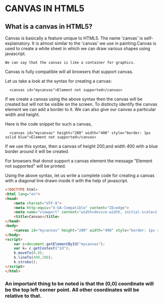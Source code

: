 # CANVAS IN HTML5

## What is a canvas in HTML5?

Canvas is basically a feature unique to HTML5. The name 'canvas' is self-explainatory. It is almost similar to the 'canvas' we use in painting.Canvas is used to create a white sheet in which we can draw various shapes using javascript.

`We can say that the canvas is like a container for graphics.`

Canvas is fully compatible will all browsers that support canvas.

Let us take a look at the syntax for creating a canvas:
```
  <canvas id="mycanvas">Element not supported</canvas>
```
If we create a canvas using the above syntax then the canvas will be created but will not be visible on the screen. To distincty identify the canvas element we can add a border to it. We can also give our canvas a particular width and height.

Here is the code snippet for such a canvas,
```
  <canvas id="mycanvas" height="200" width="400" style="border: 1px solid blue">Element not supported</canvas>
```
If we use this syntax, then a canvas of height 200,and width 400 with a blue border around it will be created.

For browsers that donot support a canvas element the message "Element not supported" will be printed.

Using the above syntax, let us write a complete code for creating a canvas with a diagonal line drawn inside it with the help of javascript.

```html
<!DOCTYPE html>
<html lang="en">
<head>
    <meta charset="UTF-8">
    <meta http-equiv="X-UA-Compatible" content="IE=edge">
    <meta name="viewport" content="width=device-width, initial-scale=1.0">
    <title>Canvas</title>
</head>
<body>
    <canvas id="mycanvas" height="200" width="400" style="border: 1px solid blue">Element not supported</canvas>
</body>
<script>
    var c=document.getElementById("mycanvas");
    var k= c.getContext("2d");
    k.moveTo(0,0);
    k.lineTo(400,200);
    k.stroke();
</script>
</html>
```
### An important thing to be noted is that the (0,0) coordinate will be the top left corner point. All other coordinates will be relative to that.